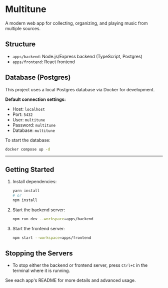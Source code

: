 # Multitune

A modern web app for collecting, organizing, and playing music from multiple sources.

## Structure
- `apps/backend`: Node.js/Express backend (TypeScript, Postgres)
- `apps/frontend`: React frontend


## Database (Postgres)

This project uses a local Postgres database via Docker for development.

**Default connection settings:**

- Host: `localhost`
- Port: `5432`
- User: `multitune`
- Password: `multitune`
- Database: `multitune`

To start the database:
```sh
docker compose up -d
```

---

## Getting Started

1. Install dependencies:
   ```sh
   yarn install
   # or
   npm install
   ```
2. Start the backend server:
   ```sh
   npm run dev --workspace=apps/backend
   ```
3. Start the frontend server:
   ```sh
   npm start --workspace=apps/frontend
   ```

## Stopping the Servers

- To stop either the backend or frontend server, press `Ctrl+C` in the terminal where it is running.

See each app's README for more details and advanced usage.
